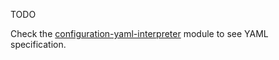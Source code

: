 TODO

Check the [configuration-yaml-interpreter](../configuration-yaml-interpreter) module to see YAML specification.
